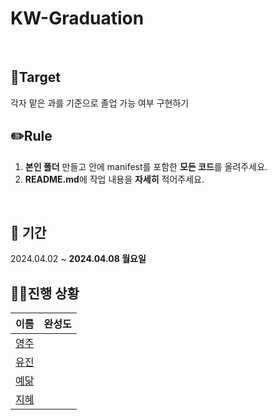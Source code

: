# KW-Graduation
<br>


## 🎯Target
각자 맡은 과를 기준으로 졸업 가능 여부 구현하기
<br>

## ✏️Rule
1. **본인 폴더** 만들고 안에 manifest를 포함한 **모든 코드**를 올려주세요.
2. **README.md**에 작업 내용을 **자세히** 적어주세요.
<br>

## 📅 기간 
 2024.04.02 ~ **2024.04.08 월요일**

## 🏃‍♀️진행 상황
|                  이름                |  완성도  |
| :----------------------------------: |  :------:|
| [영주](https://github.com/oz115)     |         |
| [유진](https://github.com/g0yujin)   |         |
| [예닮](https://github.com/yedamhy)   |         |
| [지혜](https://github.com/Jihye511)  |         |

<br> <br>
